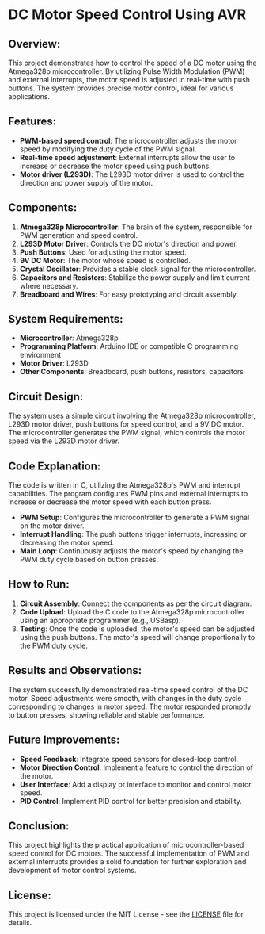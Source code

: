 # DC Motor Speed Control Using AVR

## Overview:
This project demonstrates how to control the speed of a DC motor using the Atmega328p microcontroller. By utilizing Pulse Width Modulation (PWM) and external interrupts, the motor speed is adjusted in real-time with push buttons. The system provides precise motor control, ideal for various applications.

## Features:
- **PWM-based speed control**: The microcontroller adjusts the motor speed by modifying the duty cycle of the PWM signal.
- **Real-time speed adjustment**: External interrupts allow the user to increase or decrease the motor speed using push buttons.
- **Motor driver (L293D)**: The L293D motor driver is used to control the direction and power supply of the motor.

## Components:
1. **Atmega328p Microcontroller**: The brain of the system, responsible for PWM generation and speed control.
2. **L293D Motor Driver**: Controls the DC motor's direction and power.
3. **Push Buttons**: Used for adjusting the motor speed.
4. **9V DC Motor**: The motor whose speed is controlled.
5. **Crystal Oscillator**: Provides a stable clock signal for the microcontroller.
6. **Capacitors and Resistors**: Stabilize the power supply and limit current where necessary.
7. **Breadboard and Wires**: For easy prototyping and circuit assembly.

## System Requirements:
- **Microcontroller**: Atmega328p
- **Programming Platform**: Arduino IDE or compatible C programming environment
- **Motor Driver**: L293D
- **Other Components**: Breadboard, push buttons, resistors, capacitors

## Circuit Design:
The system uses a simple circuit involving the Atmega328p microcontroller, L293D motor driver, push buttons for speed control, and a 9V DC motor. The microcontroller generates the PWM signal, which controls the motor speed via the L293D motor driver.

## Code Explanation:
The code is written in C, utilizing the Atmega328p's PWM and interrupt capabilities. The program configures PWM pins and external interrupts to increase or decrease the motor speed with each button press.

- **PWM Setup**: Configures the microcontroller to generate a PWM signal on the motor driver.
- **Interrupt Handling**: The push buttons trigger interrupts, increasing or decreasing the motor speed.
- **Main Loop**: Continuously adjusts the motor's speed by changing the PWM duty cycle based on button presses.

## How to Run:
1. **Circuit Assembly**: Connect the components as per the circuit diagram.
2. **Code Upload**: Upload the C code to the Atmega328p microcontroller using an appropriate programmer (e.g., USBasp).
3. **Testing**: Once the code is uploaded, the motor's speed can be adjusted using the push buttons. The motor's speed will change proportionally to the PWM duty cycle.

## Results and Observations:
The system successfully demonstrated real-time speed control of the DC motor. Speed adjustments were smooth, with changes in the duty cycle corresponding to changes in motor speed. The motor responded promptly to button presses, showing reliable and stable performance.

## Future Improvements:
- **Speed Feedback**: Integrate speed sensors for closed-loop control.
- **Motor Direction Control**: Implement a feature to control the direction of the motor.
- **User Interface**: Add a display or interface to monitor and control motor speed.
- **PID Control**: Implement PID control for better precision and stability.

## Conclusion:
This project highlights the practical application of microcontroller-based speed control for DC motors. The successful implementation of PWM and external interrupts provides a solid foundation for further exploration and development of motor control systems.

## License:
This project is licensed under the MIT License - see the [LICENSE](LICENSE) file for details.

